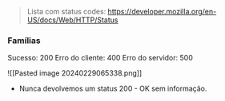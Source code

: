 
> Lista com status codes:
>https://developer.mozilla.org/en-US/docs/Web/HTTP/Status


### Famílias

Sucesso: 200
Erro do cliente: 400
Erro do servidor: 500

![[Pasted image 20240229065338.png]]

- Nunca devolvemos um status 200 - OK sem informação.
